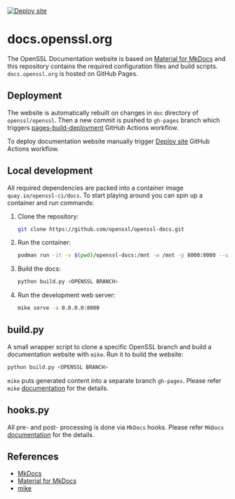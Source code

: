 [![Deploy site](https://github.com/openssl/openssl-docs/actions/workflows/deploy-site.yaml/badge.svg?branch=main)](https://github.com/openssl/openssl-docs/actions/workflows/deploy-site.yaml)

# docs.openssl.org

The OpenSSL Documentation website is based on
[Material for MkDocs](https://squidfunk.github.io/mkdocs-material/) and
this repository contains the required configuration files and build scripts.
`docs.openssl.org` is hosted on GitHub Pages.

## Deployment

The website is automatically rebuilt on changes in `doc` directory of `openssl/openssl`. Then a
new commit is pushed to `gh-pages` branch which triggers
[pages-build-deployment](https://github.com/openssl/openssl-docs/actions/workflows/pages/pages-build-deployment)
GitHub Actions workflow.

To deploy documentation website manually trigger
[Deploy site](https://github.com/openssl/openssl-docs/actions/workflows/deploy-site.yaml) GitHub
Actions workflow.

## Local development

All required dependencies are packed into a container image `quay.io/openssl-ci/docs`.
To start playing around you can spin up a container and run commands:

1. Clone the repository:

    ```sh
    git clone https://github.com/openssl/openssl-docs.git
    ```

2. Run the container:

    ```sh
    podman run -it -v $(pwd)/openssl-docs:/mnt -w /mnt -p 8000:8000 --userns=keep-id quay.io/openssl-ci/docs:latest bash
    ```

3. Build the docs:

    ```sh
    python build.py <OPENSSL BRANCH>
    ```

4. Run the development web server:

    ```sh
    mike serve -a 0.0.0.0:8000
    ```

## build.py

A small wrapper script to clone a specific OpenSSL branch and build a documentation website with
`mike`. Run it to build the website:

```sh
python build.py <OPENSSL BRANCH>
```

`mike` puts generated content into a separate branch `gh-pages`. Please refer `mike`
[documentation](https://github.com/jimporter/mike) for the details.

## hooks.py

All pre- and post- processing is done via `MkDocs` hooks. Please refer `MkDocs`
[documentation](https://www.mkdocs.org/dev-guide/plugins/#events) for the details.


## References

- [MkDocs](https://www.mkdocs.org)
- [Material for MkDocs](https://squidfunk.github.io/mkdocs-material/)
- [mike](https://github.com/jimporter/mike)

